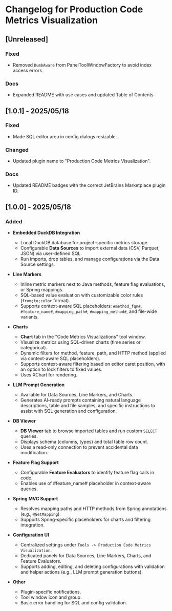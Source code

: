 <!-- Keep a Changelog guide -> https://keepachangelog.com -->

# Changelog for Production Code Metrics Visualization

## [Unreleased]

### Fixed
- Removed `DumbAware` from PanelToolWindowFactory to avoid index access errors

### Docs
- Expanded README with use cases and updated Table of Contents

## [1.0.1] - 2025/05/18

### Fixed
- Made SQL editor area in config dialogs resizable.

### Changed
- Updated plugin name to "Production Code Metrics Visualization".

### Docs
- Updated README badges with the correct JetBrains Marketplace plugin ID.

## [1.0.0] - 2025/05/18

### Added

- **Embedded DuckDB Integration**
    - Local DuckDB database for project-specific metrics storage.
    - Configurable **Data Sources** to import external data (CSV, Parquet, JSON) via user-defined SQL.
    - Run imports, drop tables, and manage configurations via the Data Source settings.

- **Line Markers**
    - Inline metric markers next to Java methods, feature flag evaluations, or Spring mappings.
    - SQL-based value evaluation with customizable color rules (`from;to;color` format).
    - Supports context-aware SQL placeholders: `#method_fqn#`, `#feature_name#`, `#mapping_path#`, `#mapping_method#`,
      and file-wide variants.

- **Charts**
    - **Chart** tab in the "Code Metrics Visualizations" tool window.
    - Visualize metrics using SQL-driven charts (time series or categorical).
    - Dynamic filters for method, feature, path, and HTTP method (applied via context-aware SQL placeholders).
    - Supports context-aware filtering based on editor caret position, with an option to lock filters to fixed values.
    - Uses XChart for rendering.

- **LLM Prompt Generation**
    - Available for Data Sources, Line Markers, and Charts.
    - Generates AI-ready prompts containing natural language descriptions, table and file samples, and specific
      instructions to assist with SQL generation and configuration.

- **DB Viewer**
    - **DB Viewer** tab to browse imported tables and run custom `SELECT` queries.
    - Displays schema (columns, types) and total table row count.
    - Uses a read-only connection to prevent accidental data modification.

- **Feature Flag Support**
    - Configurable **Feature Evaluators** to identify feature flag calls in code.
    - Enables use of #feature_name# placeholder in context-aware queries.

- **Spring MVC Support**
    - Resolves mapping paths and HTTP methods from Spring annotations (e.g., `@GetMapping`).
    - Supports Spring-specific placeholders for charts and filtering integration.

- **Configuration UI**
    - Centralized settings under `Tools -> Production Code Metrics Visualization`.
    - Dedicated panels for Data Sources, Line Markers, Charts, and Feature Evaluators.
    - Supports adding, editing, and deleting configurations with validation and helper actions (e.g., LLM prompt
      generation buttons).

- **Other**
    - Plugin-specific notifications.
    - Tool window icon and group.
    - Basic error handling for SQL and config validation.
